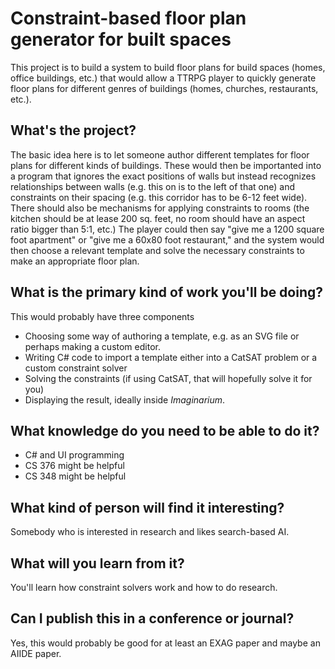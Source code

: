 Constraint-based floor plan generator for built spaces
===================

This project is to build a system to build floor plans for build spaces (homes, office buildings, etc.) that would allow a TTRPG player to quickly generate floor plans for different genres of buildings (homes, churches, restaurants, etc.).

What's the project?
----------
The basic idea here is to let someone author different templates for floor plans for different kinds of buildings.  These would then be importanted into a program that ignores the exact positions of walls but instead recognizes relationships between walls (e.g. this on is to the left of that one) and constraints on their spacing (e.g. this corridor has to be 6-12 feet wide).  There should also be mechanisms for applying constraints to rooms (the kitchen should be at lease 200 sq. feet, no room should have an aspect ratio bigger than 5:1, etc.)  The player could then say "give me a 1200 square foot apartment" or "give me a 60x80 foot restaurant," and the system would then choose a relevant template and solve the necessary constraints to make an appropriate floor plan.


What is the primary kind of work you'll be doing?
----------
This would probably have three components
- Choosing some way of authoring a template, e.g. as an SVG file or perhaps making a custom editor.
- Writing C# code to import a template either into a CatSAT problem or a custom constraint solver
- Solving the constraints (if using CatSAT, that will hopefully solve it for you)
- Displaying the result, ideally inside *Imaginarium*. 

What knowledge do you need to be able to do it?
-------------
- C# and UI programming
- CS 376 might be helpful
- CS 348 might be helpful

What kind of person will find it interesting?
-----------
Somebody who is interested in research and likes search-based AI.

What will you learn from it?
------------
You'll learn how constraint solvers work and how to do research.

Can I publish this in a conference or journal?
-------
Yes, this would probably be good for at least an EXAG paper and maybe an AIIDE paper.

